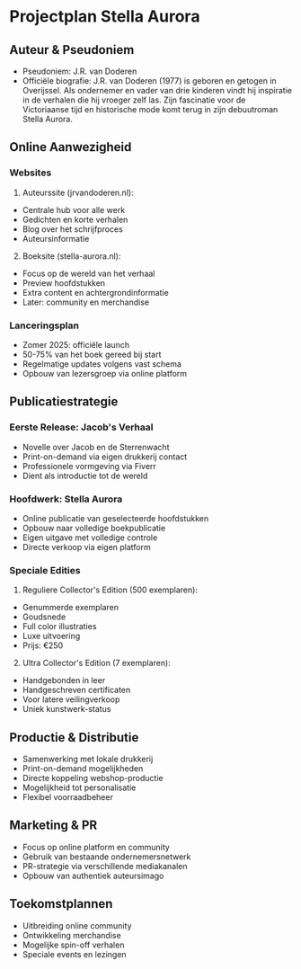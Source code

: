 # Projectplan Stella Aurora


## Auteur & Pseudoniem
- Pseudoniem: J.R. van Doderen
- Officiële biografie:
  J.R. van Doderen (1977) is geboren en getogen in Overijssel. Als ondernemer en vader van drie kinderen vindt hij inspiratie in de verhalen die hij vroeger zelf las. Zijn fascinatie voor de Victoriaanse tijd en historische mode komt terug in zijn debuutroman Stella Aurora.

## Online Aanwezigheid

### Websites
1. Auteurssite (jrvandoderen.nl):
- Centrale hub voor alle werk
- Gedichten en korte verhalen
- Blog over het schrijfproces
- Auteursinformatie

2. Boeksite (stella-aurora.nl):
- Focus op de wereld van het verhaal
- Preview hoofdstukken
- Extra content en achtergrondinformatie
- Later: community en merchandise

### Lanceringsplan
- Zomer 2025: officiële launch
- 50-75% van het boek gereed bij start
- Regelmatige updates volgens vast schema
- Opbouw van lezersgroep via online platform

## Publicatiestrategie

### Eerste Release: Jacob's Verhaal
- Novelle over Jacob en de Sterrenwacht
- Print-on-demand via eigen drukkerij contact
- Professionele vormgeving via Fiverr
- Dient als introductie tot de wereld

### Hoofdwerk: Stella Aurora
- Online publicatie van geselecteerde hoofdstukken
- Opbouw naar volledige boekpublicatie
- Eigen uitgave met volledige controle
- Directe verkoop via eigen platform

### Speciale Edities
1. Reguliere Collector's Edition (500 exemplaren):
- Genummerde exemplaren
- Goudsnede
- Full color illustraties
- Luxe uitvoering
- Prijs: €250

2. Ultra Collector's Edition (7 exemplaren):
- Handgebonden in leer
- Handgeschreven certificaten
- Voor latere veilingverkoop
- Uniek kunstwerk-status

## Productie & Distributie
- Samenwerking met lokale drukkerij
- Print-on-demand mogelijkheden
- Directe koppeling webshop-productie
- Mogelijkheid tot personalisatie
- Flexibel voorraadbeheer

## Marketing & PR
- Focus op online platform en community
- Gebruik van bestaande ondernemersnetwerk
- PR-strategie via verschillende mediakanalen
- Opbouw van authentiek auteursimago

## Toekomstplannen
- Uitbreiding online community
- Ontwikkeling merchandise
- Mogelijke spin-off verhalen
- Speciale events en lezingen